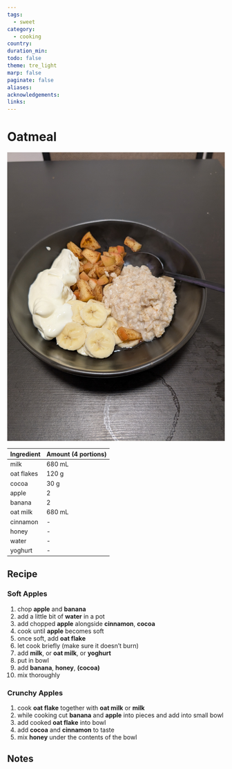 ```yaml
---
tags:
  - sweet
category:
  - cooking
country: 
duration_min: 
todo: false
theme: tre_light
marp: false
paginate: false
aliases: 
acknowledgements: 
links:
---
```



# Oatmeal

![300](../gfx/PXL_20250313_200802642.jpg)

|Ingredient|Amount (4 portions)|
| :- | :- |
|milk|680 mL|
|oat flakes|120 g|
|cocoa|30 g|
|apple|2|
|banana|2|
|oat milk|680 mL|
|cinnamon|-|
|honey|-|
|water|-|
|yoghurt|-|

## Recipe

### Soft Apples
1. chop **apple** and **banana**
1. add a little bit of **water** in a pot
1. add chopped **apple** alongside **cinnamon**, **cocoa**
1. cook until **apple** becomes soft
1. once soft, add **oat flake**
1. let cook briefly (make sure it doesn’t burn)
2. add **milk**, or **oat milk**, or **yoghurt**
3. put in bowl
4. add **banana**, **honey**, **(cocoa)**
5. mix thoroughly

### Crunchy Apples
1. cook **oat flake** together with **oat milk** or **milk**
1. while cooking cut **banana** and **apple** into pieces and add into small bowl
1. add cooked **oat flake** into bowl
2. add **cocoa** and **cinnamon** to taste
3. mix **honey** under the contents of the bowl


## Notes
